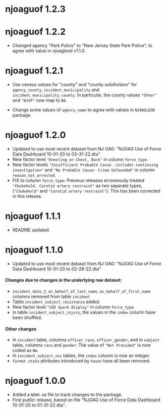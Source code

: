 # njoaguof 1.2.3

# njoaguof 1.2.2
* Changed agency "Park Police" to "New Jersey State Park Police", to agree with value in njoagleod v1.1.0.

# njoaguof 1.2.1

* Use census values for "county" and "county subdivision" for `agency_county`,
`incident_municipality` and `incident_municipality_county`. In particular, the
county values `"Other"` and `"NJSP"` now map to `NA`.

* Change some values of `agency_name` to agree with values in `NJOAGLEOD` 
package.
# njoaguof 1.2.0

* Updated to use most recent dataset from NJ OAG:
  "NJOAG Use of Force Data Dashboard 10-01-20 to 03-31-22.dta"
* New factor level `"Kneeling on Chest, Back"` in column `force_type`.
* New factor levels `"Insufficient Probable Cause -includes continuing investigation"` and `"No Probable Cause- Crime Unfounded"` in column `reason_not_arrested`.
* FIX to column `force_type`:  Previous releases erroneously treated `"Chokehold, Carotid artery restraint"` as two separate types, (`"Chokehold"` and `"Carotid artery restraint"`). This has been corrected in this release.

# njoaguof 1.1.1

* README updated.

# njoaguof 1.1.0

* Updated to use most recent dataset from NJ OAG:
  "NJOAG Use of Force Data Dashboard 10-01-20 to 02-28-22.dta"
  
#### Changes due to changes in the underlying raw dataset:

* `incident_date_2`, `on_behalf_of_last_name`, `on_behalf_of_first_name` columns removed from table `incident`
* Table `incident_subject_resistance` added.
* New factor level `"CED Spark Display"` in column `force_type`.
* In table `incident_subject_injury`, the values in the `index` column have been shuffled.

#### Other changes

* In `incident` table, columns `officer_race`, `officer_gender`, and in `subject` table, columns `race` and `gender`: The value of `"Not Provided"` is now coded as `NA`.
* In `incident_subject_xxx` tables, the `index` column is now an integer.
* `format.stata` attributes introduced by `haven` have all been removed.

# njoaguof 1.0.0

* Added a `NEWS.md` file to track changes to the package.
* First public release, based on file 
  "NJOAG Use of Force Data Dashboard 10-01-20 to 01-31-22.dta". 
